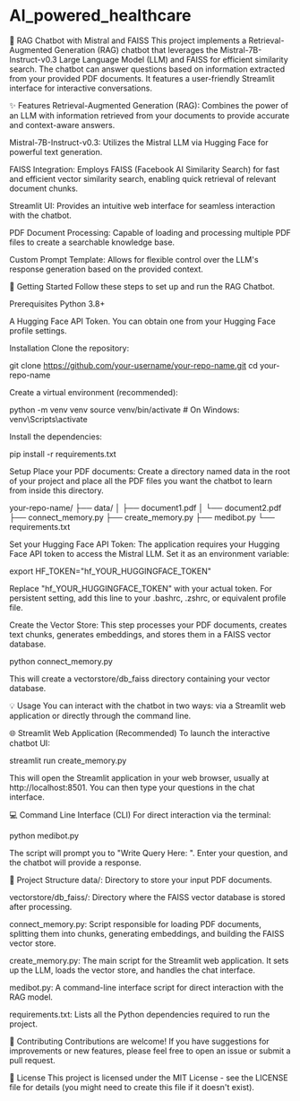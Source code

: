 # AI_powered_healthcare
🤖 RAG Chatbot with Mistral and FAISS
This project implements a Retrieval-Augmented Generation (RAG) chatbot that leverages the Mistral-7B-Instruct-v0.3 Large Language Model (LLM) and FAISS for efficient similarity search. The chatbot can answer questions based on information extracted from your provided PDF documents. It features a user-friendly Streamlit interface for interactive conversations.

✨ Features
Retrieval-Augmented Generation (RAG): Combines the power of an LLM with information retrieved from your documents to provide accurate and context-aware answers.

Mistral-7B-Instruct-v0.3: Utilizes the Mistral LLM via Hugging Face for powerful text generation.

FAISS Integration: Employs FAISS (Facebook AI Similarity Search) for fast and efficient vector similarity search, enabling quick retrieval of relevant document chunks.

Streamlit UI: Provides an intuitive web interface for seamless interaction with the chatbot.

PDF Document Processing: Capable of loading and processing multiple PDF files to create a searchable knowledge base.

Custom Prompt Template: Allows for flexible control over the LLM's response generation based on the provided context.

🚀 Getting Started
Follow these steps to set up and run the RAG Chatbot.

Prerequisites
Python 3.8+

A Hugging Face API Token. You can obtain one from your Hugging Face profile settings.

Installation
Clone the repository:

git clone https://github.com/your-username/your-repo-name.git
cd your-repo-name

Create a virtual environment (recommended):

python -m venv venv
source venv/bin/activate  # On Windows: venv\Scripts\activate

Install the dependencies:

pip install -r requirements.txt

Setup
Place your PDF documents:
Create a directory named data in the root of your project and place all the PDF files you want the chatbot to learn from inside this directory.

your-repo-name/
├── data/
│   ├── document1.pdf
│   └── document2.pdf
├── connect_memory.py
├── create_memory.py
├── medibot.py
└── requirements.txt

Set your Hugging Face API Token:
The application requires your Hugging Face API token to access the Mistral LLM. Set it as an environment variable:

export HF_TOKEN="hf_YOUR_HUGGINGFACE_TOKEN"

Replace "hf_YOUR_HUGGINGFACE_TOKEN" with your actual token. For persistent setting, add this line to your .bashrc, .zshrc, or equivalent profile file.

Create the Vector Store:
This step processes your PDF documents, creates text chunks, generates embeddings, and stores them in a FAISS vector database.

python connect_memory.py

This will create a vectorstore/db_faiss directory containing your vector database.

💡 Usage
You can interact with the chatbot in two ways: via a Streamlit web application or directly through the command line.

🌐 Streamlit Web Application (Recommended)
To launch the interactive chatbot UI:

streamlit run create_memory.py

This will open the Streamlit application in your web browser, usually at http://localhost:8501. You can then type your questions in the chat interface.

💻 Command Line Interface (CLI)
For direct interaction via the terminal:

python medibot.py

The script will prompt you to "Write Query Here: ". Enter your question, and the chatbot will provide a response.

📁 Project Structure
data/: Directory to store your input PDF documents.

vectorstore/db_faiss/: Directory where the FAISS vector database is stored after processing.

connect_memory.py: Script responsible for loading PDF documents, splitting them into chunks, generating embeddings, and building the FAISS vector store.

create_memory.py: The main script for the Streamlit web application. It sets up the LLM, loads the vector store, and handles the chat interface.

medibot.py: A command-line interface script for direct interaction with the RAG model.

requirements.txt: Lists all the Python dependencies required to run the project.

🤝 Contributing
Contributions are welcome! If you have suggestions for improvements or new features, please feel free to open an issue or submit a pull request.

📄 License
This project is licensed under the MIT License - see the LICENSE file for details (you might need to create this file if it doesn't exist).
